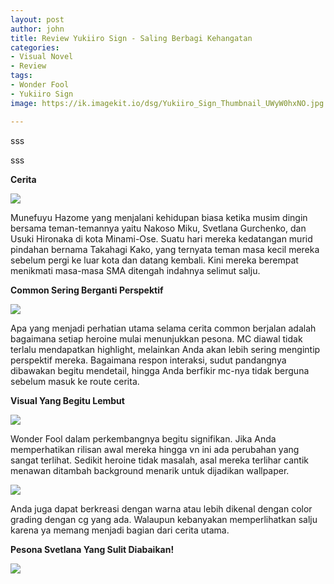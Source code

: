 ```yaml
---
layout: post
author: john
title: Review Yukiiro Sign - Saling Berbagi Kehangatan
categories:
- Visual Novel
- Review
tags:
- Wonder Fool
- Yukiiro Sign
image: https://ik.imagekit.io/dsg/Yukiiro_Sign_Thumbnail_UWyW0hxNO.jpg

---
```

sss

sss

**Cerita**

![](https://ik.imagekit.io/dsg/Yukiiro_Sign-1_B8abYAkls.jpg)

Munefuyu Hazome yang menjalani kehidupan biasa ketika musim dingin bersama teman-temannya yaitu Nakoso Miku, Svetlana Gurchenko, dan Usuki Hironaka di kota Minami-Ose. Suatu hari mereka kedatangan murid pindahan bernama Takahagi Kako, yang ternyata teman masa kecil mereka sebelum pergi ke luar kota dan datang kembali. Kini mereka berempat menikmati masa-masa SMA ditengah indahnya selimut salju.

**Common Sering Berganti Perspektif**

![](https://ik.imagekit.io/dsg/Yukiiro_Sign-4_UUiTCrKMF.jpg)

Apa yang menjadi perhatian utama selama cerita common berjalan adalah bagaimana setiap heroine mulai menunjukkan pesona. MC diawal tidak terlalu mendapatkan highlight, melainkan Anda akan lebih sering mengintip perspektif mereka. Bagaimana respon interaksi, sudut pandangnya dibawakan begitu mendetail, hingga Anda berfikir mc-nya tidak berguna sebelum masuk ke route cerita.

**Visual Yang Begitu Lembut**

![](https://ik.imagekit.io/dsg/Yukiiro_Sign_SS2_8b5syo5fr.jpg)

Wonder Fool dalam perkembangnya begitu signifikan. Jika Anda memperhatikan rilisan awal mereka hingga vn ini ada perubahan yang sangat terlihat. Sedikit heroine tidak masalah, asal mereka terlihar cantik menawan ditambah background menarik untuk dijadikan wallpaper.

![](https://ik.imagekit.io/dsg/Yukiiro_Sign_SS3_Grading_PEzLI16OP.jpg)

Anda juga dapat berkreasi dengan warna atau lebih dikenal dengan color grading dengan cg yang ada. Walaupun kebanyakan memperlihatkan salju karena ya memang menjadi bagian dari cerita utama.

**Pesona Svetlana Yang Sulit Diabaikan!**

![](https://ik.imagekit.io/dsg/Yukiiro_Sign_SS4_9D_G9AOsK.jpg)